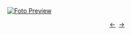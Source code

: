 [![Foto Preview](preview/n299.avif)](https://20essentials.github.io/project-000-299)

<div align="center" style="display: flex; justify-content: center;">
  <a  href="https://github.com/20essentials/project-000-298" target="_blank">&#8592;</a>
  &nbsp;&nbsp;
  <a  href="https://github.com/20essentials/project-000-300" target="_blank">&#8594;</a>
</div>
